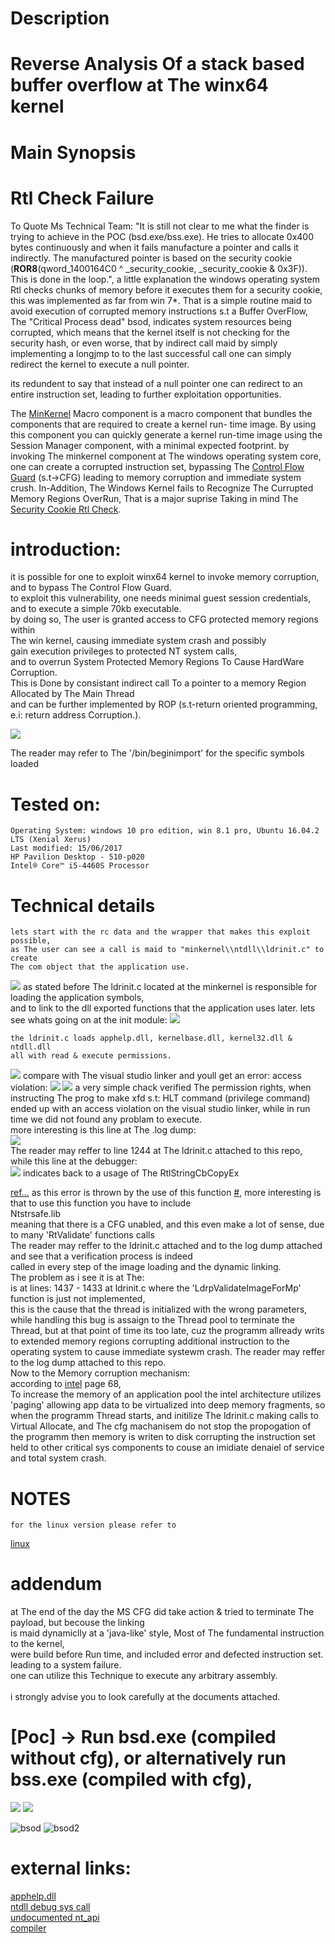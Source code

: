# Description<br>

# Reverse Analysis Of a stack based buffer overflow at The winx64 kernel

# Main Synopsis
# Rtl Check Failure
To Quote Ms Technical Team:
"It is still not clear to me what the finder is trying to achieve in the POC (bsd.exe/bss.exe). He tries to allocate        0x400 bytes continuously and when it fails manufacture a pointer and calls it indirectly. The manufactured pointer is based on the security cookie (__ROR8__(qword_1400164C0 ^ _security_cookie, _security_cookie & 0x3F)). This is done in the loop.", a little explanation the windows operating system Rtl checks chunks of memory before it executes them for a security cookie, this was implemented as far from win 7*. That is a simple routine maid to avoid execution of corrupted memory instructions s.t a Buffer OverFlow, The "Critical Process dead" bsod, indicates system resources being corrupted, which means that the kernel itself is not checking for the security hash, or even worse, that by indirect call maid by simply implementing a longjmp to to the last successful call one can simply redirect the kernel to execute a null pointer.<br>

its redundent to say that instead of a null pointer one can redirect to an entire instruction set, leading to further exploitation opportunities.

The <html><a href="https://msdn.microsoft.com/en-us/library/aa939644(v=winembedded.5).aspx">MinKernel</a></html>
Macro component is a macro component that bundles the components that are required to create a kernel run-    time    image. By using this component you can quickly generate a kernel run-time image using the Session Manager component, with a                minimal expected footprint. by invoking The minkernel component at The windows operating system core, one can create a corrupted          instruction set, bypassing The <html><a href="https://msdn.microsoft.com/en-us/library/windows/desktop/mt637065(v=vs.85).aspx">Control Flow Guard</a></html> (s.t->CFG) leading to memory corruption and immediate system crush.
In-Addition, The Windows Kernel fails to Recognize The Currupted Memory Regions OverRun,
That is a major suprise Taking in mind The <html><a href="https://msdn.microsoft.com/en-us/library/aa290051(v=vs.71).aspx">Security Cookie Rtl Check</a></html>.

# introduction:
   it is possible for one to exploit winx64 kernel to invoke memory corruption, <br>
   and to bypass The Control Flow Guard. <br>
   to exploit this vulnerability, one needs minimal guest session credentials,<br>
   and to execute a simple 70kb executable.<br>
   by doing so, The user is granted access to CFG protected memory regions within<br>
   The win kernel, causing immediate system crash and possibly<br>
   gain execution privileges to protected NT system calls,<br>
   and to overrun System Protected Memory Regions To Cause HardWare Corruption.<br>
   This is Done by consistant indirect call To a pointer to a memory Region Allocated by The Main Thread<br>
   and can be further implemented by ROP (s.t-return oriented programming, e.i: return address Corruption.).<br>

![](pic/callstack.jpg)

The reader may refer to The '/bin/beginimport' for the specific symbols loaded
   
#    Tested on:

    Operating System: windows 10 pro edition, win 8.1 pro, Ubuntu 16.04.2 LTS (Xenial Xerus)
    Last modified: 15/06/2017
    HP Pavilion Desktop - 510-p020
    Intel® Core™ i5-4460S Processor
   
# Technical details
    lets start with the rc data and the wrapper that makes this exploit possible,
    as The user can see a call is maid to "minkernel\\ntdll\\ldrinit.c" to create
    The com object that the application use.
![](pic/rc.jpg)
    as stated before The ldrinit.c located at the minkernel is responsible for loading the application symbols,<br>
    and to link to the dll exported functions that the application uses later.
    lets see whats going on at the init module:
![](pic/attemp.jpg)

    the ldrinit.c loads apphelp.dll, kernelbase.dll, kernel32.dll & ntdll.dll
    all with read & execute permissions.
![](pic/permit.jpg)
    compare with The visual studio linker and youll get an error: access violation:
![](pic/cannotload.jpg)
![](pic/exc.jpg)
    a very simple chack verified The permission rights, when instructing The prog to make
    xfd s.t: HLT command (privilege command) ended up with an access violation on the
    visual studio linker, while in run time we did not found any problam to execute.<br>
    more interesting is this line at The .log dump:<br>
![](pic/ldrinit2.jpg)<br>
    The reader may reffer to line 1244 at The ldrinit.c attached to this repo, while this line at
    the debugger:<br>
![](pic/callerpassed.jpg)
    indicates back to a usage of The RtlStringCbCopyEx<br>
<html><a href="https://msdn.microsoft.com/en-us/library/windows/hardware/ff562807(v=vs.85).aspx">ref...</a></html>
    as this error is thrown by the use of this function
    <html><a href="https://www.google.com/search?q=caller+passed+nonzero+buffer+length+but+NULL+buffer+pointer&rlz=1C1CHZL_iwIL748IL748&oq=caller+passed+nonzero+buffer+length+but+NULL+buffer+pointer&aqs=chrome..69i57.727j0j7&sourceid=chrome&ie=UTF-8#q=caller+passed+non+zero+buffer+length+but+NULL+buffer+pointer">#</a></html>, more interesting is that to use this function you have to include<br>
    Ntstrsafe.lib<br>
    meaning that there is a CFG unabled, and this even make a lot of sense, due to many 'RtValidate' functions calls<br>
    The reader may reffer to the ldrinit.c attached and to the log dump attached and see that a verification process is indeed<br>
    called in every step of the image loading and the dynamic linking.<br>
    The problem as i see it is at The:<br>
    is at lines: 1437 - 1433 at ldrinit.c where the 'LdrpValidateImageForMp' function is just not implemented,<br>
    this is the cause that the thread is initialized with the wrong parameters, while handling this bug is assaign to the Thread pool to terminate the Thread, but at that point of time its too late, cuz the programm allready writs to extended memory regions corrupting additional instruction to the operating system to cause immediate systewm crash. The reader may reffer to the log dump attached to this repo.<br>
    Now to the Memory corruption mechanism:<br>
    according to <html><a href="https://www.intel.com/Assets/en_US/PDF/manual/253668.pdf">intel</a></html> page 68,<br>
    To increase the memory of an application pool the intel architecture utilizes 'paging' allowing app data to be virtualized into deep memory fragments, so when the programm Thread starts, and initilize The ldrinit.c making calls to Virtual Allocate, and The cfg machanisem do not stop the propogation of the programm then memory is writen to disk corrupting the instruction set held to other critical sys components to couse an imidiate denaiel of service and total system crash.
    

# NOTES
    for the linux version please refer to 
<html><a href="https://github.com/kukuriku/UniversalDanielOfService/tree/master/ReUnix">linux</a></html>
    
# addendum
   at The end of the day the MS CFG did take action & tried to terminate The payload, but becouse the linking<br>
   is maid dynamiclly at a 'java-like' style, Most of The fundamental instruction to the kernel,<br>
   were build before Run time, and included error and defected instruction set. leading to a system failure.<br>
   one can utilize this Technique to execute any arbitrary assembly.<br>
   <br>
   i strongly advise you to look carefully at the documents attached.<br>
   
# [Poc] -> Run bsd.exe (compiled without cfg), or alternatively run bss.exe (compiled with cfg),
![](pic/compiler.jpg)
![](pic/gr.jpg)

![bsod](pic/bsod.gif)
![bsod2](pic/bsod2.gif)

# external links:
<html><a href="http://windows10dll.nirsoft.net/apphelp_dll.html">apphelp.dll</a></html><br>
<html><a href="http://www.52pojie.cn/thread-161284-1-1.html">ntdll debug sys call</a></html><br>
<html><a href="https://undocumented.ntinternals.net/index.html?page=UserMode%2FUndocumented%20Functions%2FError%2FNtRaiseHardError.html">undocumented nt_api</a></html><br>
<html><a href="https://msdn.microsoft.com/en-us/library/610ecb4h.aspx">compiler</a></html>

